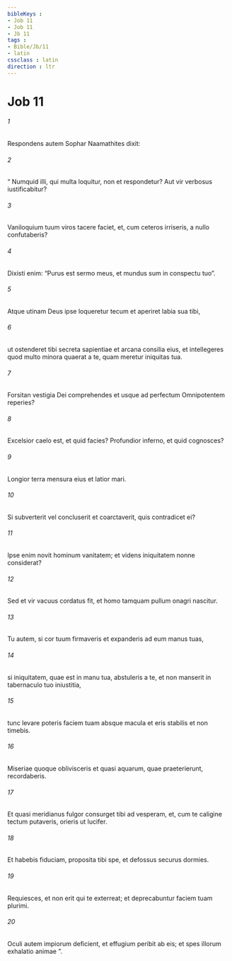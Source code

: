 ```yaml
---
bibleKeys : 
- Job 11
- Job 11
- Jb 11
tags : 
- Bible/Jb/11
- latin
cssclass : latin
direction : ltr
---
```


# Job 11

###### 1
Respondens autem Sophar Naamathites dixit:
###### 2
“ Numquid illi, qui multa loquitur, non et respondetur? Aut vir verbosus iustificabitur?
###### 3
Vaniloquium tuum viros tacere faciet, et, cum ceteros irriseris, a nullo confutaberis?
###### 4
Dixisti enim: “Purus est sermo meus, et mundus sum in conspectu tuo”. 
###### 5
Atque utinam Deus ipse loqueretur tecum et aperiret labia sua tibi,
###### 6
ut ostenderet tibi secreta sapientiae et arcana consilia eius, et intellegeres quod multo minora quaerat a te, quam meretur iniquitas tua.
###### 7
Forsitan vestigia Dei comprehendes et usque ad perfectum Omnipotentem reperies?
###### 8
Excelsior caelo est, et quid facies? Profundior inferno, et quid cognosces?
###### 9
Longior terra mensura eius et latior mari.
###### 10
Si subverterit vel concluserit et coarctaverit, quis contradicet ei?
###### 11
Ipse enim novit hominum vanitatem; et videns iniquitatem nonne considerat?
###### 12
Sed et vir vacuus cordatus fit, et homo tamquam pullum onagri nascitur.
###### 13
Tu autem, si cor tuum firmaveris et expanderis ad eum manus tuas, 
###### 14
si iniquitatem, quae est in manu tua, abstuleris a te, et non manserit in tabernaculo tuo iniustitia,
###### 15
tunc levare poteris faciem tuam absque macula et eris stabilis et non timebis.
###### 16
Miseriae quoque oblivisceris et quasi aquarum, quae praeterierunt, recordaberis.
###### 17
Et quasi meridianus fulgor consurget tibi ad vesperam, et, cum te caligine tectum putaveris, orieris ut lucifer.
###### 18
Et habebis fiduciam, proposita tibi spe, et defossus securus dormies.
###### 19
Requiesces, et non erit qui te exterreat; et deprecabuntur faciem tuam plurimi.
###### 20
Oculi autem impiorum deficient, et effugium peribit ab eis; et spes illorum exhalatio animae ”.

